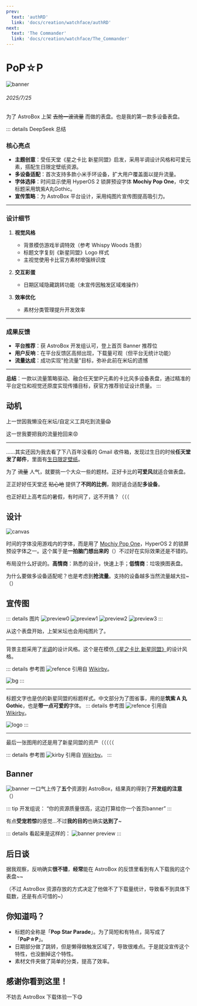 ```yaml
---
prev:
  text: 'authRD'
  link: 'docs/creation/watchface/authRD'
next:
  text: 'The Commander'
  link: 'docs/creation/watchface/The_Commander'
---
```


# PoP☆P
![banner](https://raw.githubusercontent.com/hrsthrt74/pop-star-p-for-astrobox/refs/heads/main/preview0.png)
###### 2025/7/25
为了 AstroBox 上架 ~~去抢一波流量~~ 而做的表盘。也是我的第一款多设备表盘。

::: details DeepSeek 总结
### 核心亮点
- **主题创意**：受任天堂《星之卡比 新星同盟》启发，采用半调设计风格和可爱元素，搭配生日限定壁纸资源。
- **多设备适配**：首次支持多款小米手环设备，扩大用户覆盖面以提升流量。
- **字体选择**：时间显示使用 HyperOS 2 锁屏预设字体 **Mochiy Pop One**，中文标题采用筑紫A丸Gothic。
- **宣传策略**：为 AstroBox 平台设计，采用纯图片宣传图提高吸引力。

---

### 设计细节
1. **视觉风格**  
   - 背景模仿游戏半调特效（参考 Whispy Woods 场景）
   - 标题文字复刻《新星同盟》Logo 样式
   - 主视觉使用卡比官方素材增强辨识度

2. **交互彩蛋**  
   - 日期区域隐藏跳转功能（未宣传因触发区域难操作）

3. **效率优化**  
   - 素材分类管理提升开发效率

---

### 成果反馈
- **平台推荐**：获 AstroBox 开发组认可，登上首页 Banner 推荐位
- **用户反响**：在平台反馈区高频出现，下载量可观（但平台无统计功能）
- **流量达成**：成功实现"抢流量"目标，弥补此前在米坛的遗憾

---

**总结**：一款以流量策略驱动、融合任天堂IP元素的卡比风多设备表盘，通过精准的平台定位和视觉还原度实现传播目标，获官方推荐验证设计质量。
:::

## 动机
上一世因我懒没在米坛/自定义工具吃到流量😱

这一世我要把我的流量抢回来😡

---

......其实还因为我去看了下八百年没看的 Gmail 收件箱，发现过生日的时候**任天堂发了邮件**，里面有[生日限定壁纸](https://www.nintendo.com/jp/wallpaper/24_HBD_A/index.html?utm_source=conditional&utm_medium=email&utm_campaign=2024_birthday&utm_content=html&utm_term=na)。

为了 ~~流量~~ 人气，就要挑一个大众一些的题材。正好卡比的**可爱风**就适合做表盘。

正正好好任天堂还 ~~贴心地~~ 提供了**不同的比例**，刚好适合适配**多设备**。

也正好赶上高考后的暑假，有时间了，这不开搞？（（（

## 设计
![canvas](../../../public/doc/creation/watchface/pop_star_p/canvas.png)

时间的字体没用游戏内的字体，而是用了 [Mochiy Pop One](https://fonts.google.com/specimen/Mochiy+Pop+One)，HyperOS 2 的锁屏预设字体之一。这个属于是**一拍脑门想出来的**（）不过好在实际效果还是不错的。

布局没什么好说的。**高情商**：熟悉的设计，快速上手；**低情商**：垃圾换图表盘。

为什么要做多设备适配呢？也是考虑到**抢流量**。支持的设备越多当然流量越大拉~（）

## 宣传图
::: details 图片
![preview0](https://raw.githubusercontent.com/hrsthrt74/pop-star-p-for-astrobox/refs/heads/main/preview0.png)
![preview1](https://raw.githubusercontent.com/hrsthrt74/pop-star-p-for-astrobox/refs/heads/main/preview1.png)
![preview2](https://raw.githubusercontent.com/hrsthrt74/pop-star-p-for-astrobox/refs/heads/main/preview2.png)
![preview3](https://raw.githubusercontent.com/hrsthrt74/pop-star-p-for-astrobox/refs/heads/main/preview3.png)
:::

从这个表盘开始，上架米坛也会用纯图片了。

---

背景主题采用了[半调](https://zh.wikipedia.org/zh-sg/%E5%8D%8A%E8%89%B2%E8%AA%BF)的设计风格。这个是在模仿[《星之卡比 新星同盟》](https://wikirby.com/wiki/Kirby_Star_Allies)的设计风格。

::: details 参考图
![refence](https://cdn.wikirby.com/thumb/2/2f/KSA_Whispy_Woods_splash.jpg/800px-KSA_Whispy_Woods_splash.jpg)
引用自 [Wikirby](https://wikirby.com/wiki/Kirby_Wiki)。

![bg](../../../public/doc/creation/watchface/pop_star_p/bg.png)
:::

---

标题文字也是仿的新星同盟的标题样式。中文部分为了图省事，用的是**筑紫 A 丸 Gothic**，也是**带一点可爱的**字体。
::: details 参考图
![refence](https://cdn.wikirby.com/2/2f/KSA_Logo_Chinese.png)
引用自 [Wikirby](https://wikirby.com/wiki/Kirby_Wiki)。

![logo](../../../public/doc/creation/watchface/pop_star_p/logo.png)
:::

---

最后一张图用的还是用了新星同盟的资产（（（（（

::: details 参考图
![kirby](https://cdn.wikirby.com/0/0d/KSA_Kirby_pause_screen_artwork.png)
引用自 [Wikirby](https://wikirby.com/wiki/Kirby_Wiki)。
:::

## Banner
![banner](../../../public/doc/creation/watchface/pop_star_p/banner.png)
一口气上传了**五个**资源到 AstroBox，结果真的得到了**开发组的注意**（）

::: tip 开发组说：
“你的资源质量很高，这边打算给你一个首页banner”
:::

有点**受宠若惊**的感觉...不过**我的目的**也确实**达到了**~

::: details 看起来是这样的：
![banner preview](../../../public/doc/creation/watchface/pop_star_p/banner%20preview.png)
:::

## 后日谈
据我观察，反响确实**很不错**，**经常**能在 AstroBox 的反馈里看到有人下载我的这个表盘~~

（不过 AstroBox 资源存放的方式决定了他做不了下载量统计，导致看不到具体下载数，还是有点可惜的~）

## 你知道吗？
- 标题的全称是「**Pop Star Parade**」。为了简短和有特点，简写成了「**PoP☆P**」。
- 日期部分做了跳转，但是懒得做触发区域了，导致很难点。于是就没宣传这个特性，也没删掉这个特性。
- 素材文件夹做了简单的分类，提高了效率。

## 感谢你看到这里！
不妨去 AstroBox 下载体验一下😋

<WFDownloadBtn title="PoP☆P" resourceName="PoP☆P" />